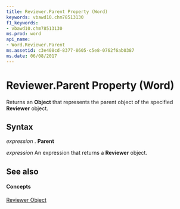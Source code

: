 ```yaml
---
title: Reviewer.Parent Property (Word)
keywords: vbawd10.chm78513130
f1_keywords:
- vbawd10.chm78513130
ms.prod: word
api_name:
- Word.Reviewer.Parent
ms.assetid: c3e408cd-8377-8605-c5e8-0762f6ab0387
ms.date: 06/08/2017
---
```



# Reviewer.Parent Property (Word)

Returns an  **Object** that represents the parent object of the specified **Reviewer** object.


## Syntax

 _expression_ . **Parent**

 _expression_ An expression that returns a **Reviewer** object.


## See also


#### Concepts


[Reviewer Object](reviewer-object-word.md)

